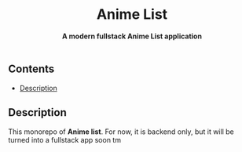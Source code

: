 <div align="center"> <h1>Anime List</h1> </div>
<div align="center"><b>A modern fullstack Anime List application</b></div>
</br>

## Contents

- [Description](#Description)

## Description

This monorepo of **Anime list**. For now, it is backend only, but it will be turned into a fullstack app soon tm
